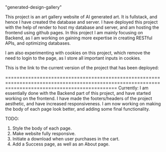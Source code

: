 "generated-design-gallery"

This project is an art gallery website of AI generated art. It is fullstack, and hence I have created the database and server.
I have deployed this project with the help of render to host my database and server, and am hosting the frontend using github pages.
In this project I am mainly focusing on Backend, as I am working on gaining more expertise in creating RESTful APIs, and optimizing databases.

I am also experimenting with cookies on this project, which remove the need to login to the page, as I store all important inputs in cookies.

This is the link to the current version of the project that has been deployed:

===================================================================================================================================================
Currently: I am essentially done with the Backend part of this project, and have started working on the frontend. I have made the footers/headers
of the project aesthetic, and have increased responsiveness. I am now working on making the body of each page look better, and adding some final functionality.

TODO: 
1. Style the body of each page.
2. Make website fully responsive.
3. Initiate a download when user purchases in the cart.
4. Add a Success page, as well as an About page.

